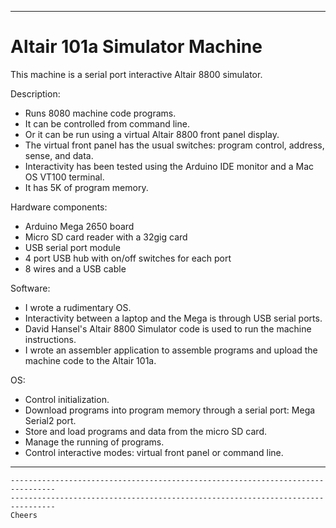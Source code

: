 --------------------------------------------------------------------------------
# Altair 101a Simulator Machine

This machine is a serial port interactive Altair 8800 simulator.

Description:
+ Runs 8080 machine code programs.
+ It can be controlled from command line.
+ Or it can be run using a virtual Altair 8800 front panel display.
+ The virtual front panel has the usual switches: program control, address, sense, and data.
+ Interactivity has been tested using the Arduino IDE monitor and a Mac OS VT100 terminal.
+ It has 5K of program memory.

Hardware components:
+ Arduino Mega 2650 board
+ Micro SD card reader with a 32gig card
+ USB serial port module
+ 4 port USB hub with on/off switches for each port
+ 8 wires and a USB cable

Software:
+ I wrote a rudimentary OS.
+ Interactivity between a laptop and the Mega is through USB serial ports.
+ David Hansel's Altair 8800 Simulator code is used to run the machine instructions. 
+ I wrote an assembler application to assemble programs and upload the machine code to the Altair 101a.

OS:
+ Control initialization.
+ Download programs into program memory through a serial port: Mega Serial2 port.
+ Store and load programs and data from the micro SD card.
+ Manage the running of programs.
+ Control interactive modes: virtual front panel or command line.

--------------------------------------------------------------------------------

````
--------------------------------------------------------------------------------
--------------------------------------------------------------------------------
Cheers
